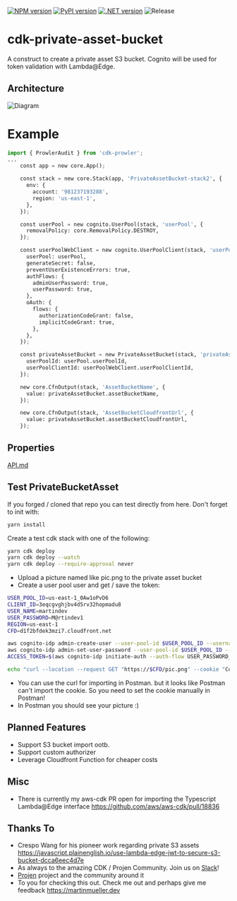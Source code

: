 [![NPM version](https://badge.fury.io/js/cdk-private-asset-bucket.svg)](https://badge.fury.io/js/cdk-private-asset-bucket)
[![PyPI version](https://badge.fury.io/py/cdk-private-asset-bucket.svg)](https://badge.fury.io/py/cdk-private-asset-bucket)
[![.NET version](https://img.shields.io/nuget/v/com.github.mmuller88.cdkPrivateAssetBucket.svg?style=flat-square)](https://www.nuget.org/packages/com.github.mmuller88.cdkPrivateAssetBucket/)
![Release](https://github.com/mmuller88/cdk-private-asset-bucket/workflows/Release/badge.svg)

# cdk-private-asset-bucket

A construct to create a private asset S3 bucket. Cognito will be used for token validation with Lambda@Edge.

## Architecture

![Diagram](misc/cdkPrivateAssetBucket.drawio.png)

# Example

```python
import { ProwlerAudit } from 'cdk-prowler';
...
    const app = new core.App();

    const stack = new core.Stack(app, 'PrivateAssetBucket-stack2', {
      env: {
        account: '981237193288',
        region: 'us-east-1',
      },
    });

    const userPool = new cognito.UserPool(stack, 'userPool', {
      removalPolicy: core.RemovalPolicy.DESTROY,
    });

    const userPoolWebClient = new cognito.UserPoolClient(stack, 'userPoolWebClient', {
      userPool: userPool,
      generateSecret: false,
      preventUserExistenceErrors: true,
      authFlows: {
        adminUserPassword: true,
        userPassword: true,
      },
      oAuth: {
        flows: {
          authorizationCodeGrant: false,
          implicitCodeGrant: true,
        },
      },
    });

    const privateAssetBucket = new PrivateAssetBucket(stack, 'privateAssetBucket', {
      userPoolId: userPool.userPoolId,
      userPoolClientId: userPoolWebClient.userPoolClientId,
    });

    new core.CfnOutput(stack, 'AssetBucketName', {
      value: privateAssetBucket.assetBucketName,
    });

    new core.CfnOutput(stack, 'AssetBucketCloudfrontUrl', {
      value: privateAssetBucket.assetBucketCloudfrontUrl,
    });
```

## Properties

[API.md](API.md)

## Test PrivateBucketAsset

If you forged / cloned that repo you can test directly from here. Don't forget to init with:

```bash
yarn install
```

Create a test cdk stack with one of the following:

```bash
yarn cdk deploy
yarn cdk deploy --watch
yarn cdk deploy --require-approval never
```

* Upload a picture named like pic.png to the private asset bucket
* Create a user pool user and get / save the token:

```bash
USER_POOL_ID=us-east-1_0Aw1oPvD6
CLIENT_ID=3eqcgvghjbv4d5rv32hopmadu8
USER_NAME=martindev
USER_PASSWORD=M@rtindev1
REGION=us-east-1
CFD=d1f2bfdek3mzi7.cloudfront.net

aws cognito-idp admin-create-user --user-pool-id $USER_POOL_ID --username $USER_NAME --region $REGION
aws cognito-idp admin-set-user-password --user-pool-id $USER_POOL_ID --username $USER_NAME --password $USER_PASSWORD  --permanent --region $REGION
ACCESS_TOKEN=$(aws cognito-idp initiate-auth --auth-flow USER_PASSWORD_AUTH --client-id $CLIENT_ID --auth-parameters USERNAME=$USER_NAME,PASSWORD=$USER_PASSWORD  --region $REGION | jq -r '.AuthenticationResult.AccessToken')

echo "curl --location --request GET "https://$CFD/pic.png" --cookie "Cookie: token=$ACCESS_TOKEN""
```

* You can use the curl for importing in Postman. but it looks like Postman can't import the cookie. So you need to set the cookie manually in Postman!
* In Postman you should see your picture :)

## Planned Features

* Support S3 bucket import ootb.
* Support custom authorizer
* Leverage Cloudfront Function for cheaper costs

## Misc

* There is currently my aws-cdk PR open for importing the Typescript Lambda@Edge interface https://github.com/aws/aws-cdk/pull/18836

## Thanks To

* Crespo Wang for his pioneer work regarding private S3 assets https://javascript.plainenglish.io/use-lambda-edge-jwt-to-secure-s3-bucket-dcca6eec4d7e
* As always to the amazing CDK / Projen Community. Join us on [Slack](https://cdk-dev.slack.com)!
* [Projen](https://github.com/projen/projen) project and the community around it
* To you for checking this out. Check me out and perhaps give me feedback https://martinmueller.dev
